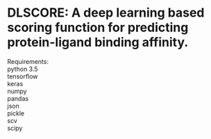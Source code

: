 # DLSCORE: A deep learning based scoring function for predicting protein-ligand binding affinity.

Requirements: <br>
python 3.5 <br>
tensorflow <br>
keras <br>
numpy <br>
pandas <br>
json <br>
pickle <br>
scv <br>
scipy <br>

